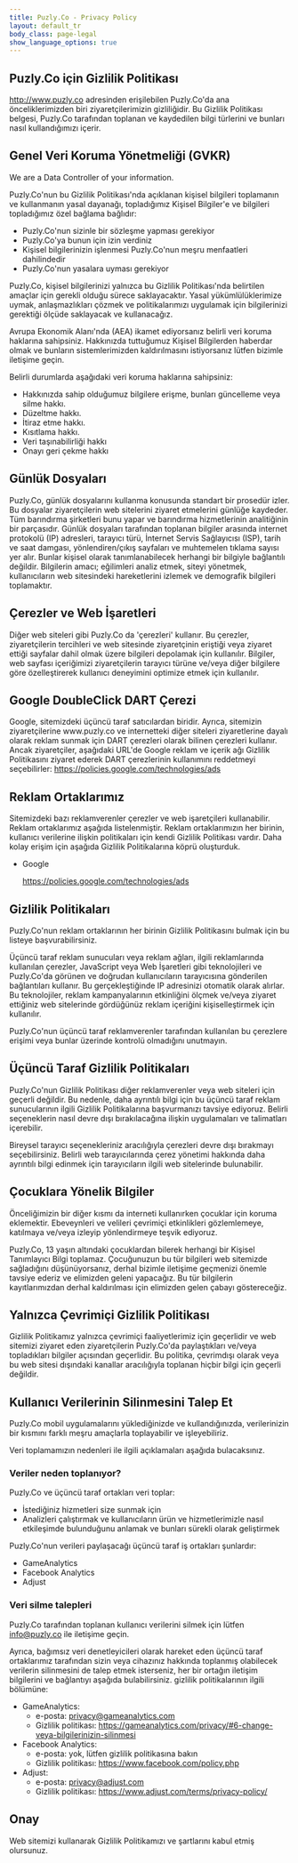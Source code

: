 ```yaml
---
title: Puzly.Co - Privacy Policy
layout: default_tr
body_class: page-legal
show_language_options: true
---
```



<section class="section section-legal">

<h1>Puzly.Co için Gizlilik Politikası</h1>

<p><a href="http://www.puzly.co">http://www.puzly.co</a> adresinden erişilebilen Puzly.Co'da ana önceliklerimizden biri ziyaretçilerimizin gizliliğidir. Bu Gizlilik Politikası belgesi, Puzly.Co tarafından toplanan ve kaydedilen bilgi türlerini ve bunları nasıl kullandığımızı içerir.</p>


<h2>Genel Veri Koruma Yönetmeliği (GVKR)</h2>
<p>We are a Data Controller of your information.</p>

<p>Puzly.Co'nun bu Gizlilik Politikası'nda açıklanan kişisel bilgileri toplamanın ve kullanmanın yasal dayanağı, topladığımız Kişisel Bilgiler'e ve bilgileri topladığımız özel bağlama bağlıdır:</p>
<ul>
    <li>Puzly.Co'nun sizinle bir sözleşme yapması gerekiyor</li>
    <li>Puzly.Co'ya bunun için izin verdiniz</li>
    <li>Kişisel bilgilerinizin işlenmesi Puzly.Co'nun meşru menfaatleri dahilindedir</li>
    <li>Puzly.Co'nun yasalara uyması gerekiyor</li>
</ul>

<p>Puzly.Co, kişisel bilgilerinizi yalnızca bu Gizlilik Politikası'nda belirtilen amaçlar için gerekli olduğu sürece saklayacaktır. Yasal yükümlülüklerimize uymak, anlaşmazlıkları çözmek ve politikalarımızı uygulamak için bilgilerinizi gerektiği ölçüde saklayacak ve kullanacağız.</p>

<p>Avrupa Ekonomik Alanı'nda (AEA) ikamet ediyorsanız belirli veri koruma haklarına sahipsiniz. Hakkınızda tuttuğumuz Kişisel Bilgilerden haberdar olmak ve bunların sistemlerimizden kaldırılmasını istiyorsanız lütfen bizimle iletişime geçin.</p>

<p>Belirli durumlarda aşağıdaki veri koruma haklarına sahipsiniz:</p>
<ul>
    <li>Hakkınızda sahip olduğumuz bilgilere erişme, bunları güncelleme veya silme hakkı.</li>
    <li>Düzeltme hakkı.</li>
    <li>İtiraz etme hakkı.</li>
    <li>Kısıtlama hakkı.</li>
    <li>Veri taşınabilirliği hakkı</li>
    <li>Onayı geri çekme hakkı</li>
</ul>


<h2>Günlük Dosyaları</h2>

<p>Puzly.Co, günlük dosyalarını kullanma konusunda standart bir prosedür izler. Bu dosyalar ziyaretçilerin web sitelerini ziyaret etmelerini günlüğe kaydeder. Tüm barındırma şirketleri bunu yapar ve barındırma hizmetlerinin analitiğinin bir parçasıdır. Günlük dosyaları tarafından toplanan bilgiler arasında internet protokolü (IP) adresleri, tarayıcı türü, İnternet Servis Sağlayıcısı (ISP), tarih ve saat damgası, yönlendiren/çıkış sayfaları ve muhtemelen tıklama sayısı yer alır. Bunlar kişisel olarak tanımlanabilecek herhangi bir bilgiyle bağlantılı değildir. Bilgilerin amacı; eğilimleri analiz etmek, siteyi yönetmek, kullanıcıların web sitesindeki hareketlerini izlemek ve demografik bilgileri toplamaktır.</p>


<h2>Çerezler ve Web İşaretleri</h2>

<p>Diğer web siteleri gibi Puzly.Co da 'çerezleri' kullanır. Bu çerezler, ziyaretçilerin tercihleri ​​ve web sitesinde ziyaretçinin eriştiği veya ziyaret ettiği sayfalar dahil olmak üzere bilgileri depolamak için kullanılır. Bilgiler, web sayfası içeriğimizi ziyaretçilerin tarayıcı türüne ve/veya diğer bilgilere göre özelleştirerek kullanıcı deneyimini optimize etmek için kullanılır.</p>


<h2>Google DoubleClick DART Çerezi</h2>

<p>Google, sitemizdeki üçüncü taraf satıcılardan biridir. Ayrıca, sitemizin ziyaretçilerine www.puzly.co ve internetteki diğer siteleri ziyaretlerine dayalı olarak reklam sunmak için DART çerezleri olarak bilinen çerezleri kullanır. Ancak ziyaretçiler, aşağıdaki URL'de Google reklam ve içerik ağı Gizlilik Politikasını ziyaret ederek DART çerezlerinin kullanımını reddetmeyi seçebilirler:
    <a href="https://policies.google.com/technologies/ads">https://policies.google.com/technologies/ads</a></p>


<h2>Reklam Ortaklarımız</h2>

<p>Sitemizdeki bazı reklamverenler çerezler ve web işaretçileri kullanabilir. Reklam ortaklarımız aşağıda listelenmiştir. Reklam ortaklarımızın her birinin, kullanıcı verilerine ilişkin politikaları için kendi Gizlilik Politikası vardır. Daha kolay erişim için aşağıda Gizlilik Politikalarına köprü oluşturduk.</p>

<ul>
    <li>
        <p>Google</p>
        <p><a href="https://policies.google.com/technologies/ads">https://policies.google.com/technologies/ads</a></p>
    </li>
</ul>


<h2>Gizlilik Politikaları</h2>

<P>Puzly.Co'nun reklam ortaklarının her birinin Gizlilik Politikasını bulmak için bu listeye başvurabilirsiniz.</p>

<p>Üçüncü taraf reklam sunucuları veya reklam ağları, ilgili reklamlarında kullanılan çerezler, JavaScript veya Web İşaretleri gibi teknolojileri ve Puzly.Co'da görünen ve doğrudan kullanıcıların tarayıcısına gönderilen bağlantıları kullanır. Bu gerçekleştiğinde IP adresinizi otomatik olarak alırlar. Bu teknolojiler, reklam kampanyalarının etkinliğini ölçmek ve/veya ziyaret ettiğiniz web sitelerinde gördüğünüz reklam içeriğini kişiselleştirmek için kullanılır.</p>

<p>Puzly.Co'nun üçüncü taraf reklamverenler tarafından kullanılan bu çerezlere erişimi veya bunlar üzerinde kontrolü olmadığını unutmayın.</p>


<h2>Üçüncü Taraf Gizlilik Politikaları</h2>

<p>Puzly.Co'nun Gizlilik Politikası diğer reklamverenler veya web siteleri için geçerli değildir. Bu nedenle, daha ayrıntılı bilgi için bu üçüncü taraf reklam sunucularının ilgili Gizlilik Politikalarına başvurmanızı tavsiye ediyoruz. Belirli seçeneklerin nasıl devre dışı bırakılacağına ilişkin uygulamaları ve talimatları içerebilir.</p>

<p>Bireysel tarayıcı seçenekleriniz aracılığıyla çerezleri devre dışı bırakmayı seçebilirsiniz. Belirli web tarayıcılarında çerez yönetimi hakkında daha ayrıntılı bilgi edinmek için tarayıcıların ilgili web sitelerinde bulunabilir.</p>


<h2>Çocuklara Yönelik Bilgiler</h2>

<p>Önceliğimizin bir diğer kısmı da interneti kullanırken çocuklar için koruma eklemektir. Ebeveynleri ve velileri çevrimiçi etkinlikleri gözlemlemeye, katılmaya ve/veya izleyip yönlendirmeye teşvik ediyoruz.</p>

<p>Puzly.Co, 13 yaşın altındaki çocuklardan bilerek herhangi bir Kişisel Tanımlayıcı Bilgi toplamaz. Çocuğunuzun bu tür bilgileri web sitemizde sağladığını düşünüyorsanız, derhal bizimle iletişime geçmenizi önemle tavsiye ederiz ve elimizden geleni yapacağız. Bu tür bilgilerin kayıtlarımızdan derhal kaldırılması için elimizden gelen çabayı göstereceğiz.</p>


<h2>Yalnızca Çevrimiçi Gizlilik Politikası</h2>

<p>Gizlilik Politikamız yalnızca çevrimiçi faaliyetlerimiz için geçerlidir ve web sitemizi ziyaret eden ziyaretçilerin Puzly.Co'da paylaştıkları ve/veya topladıkları bilgiler açısından geçerlidir. Bu politika, çevrimdışı olarak veya bu web sitesi dışındaki kanallar aracılığıyla toplanan hiçbir bilgi için geçerli değildir.</p>


<h2>Kullanıcı Verilerinin Silinmesini Talep Et</h2>

<p>Puzly.Co mobil uygulamalarını yüklediğinizde ve kullandığınızda, verilerinizin bir kısmını farklı meşru amaçlarla toplayabilir ve işleyebiliriz.</p>

<p>Veri toplamamızın nedenleri ile ilgili açıklamaları aşağıda bulacaksınız.</p>

<h3>Veriler neden toplanıyor?</h3>

<p>Puzly.Co ve üçüncü taraf ortakları veri toplar:</p>

<ul>
    <li>İstediğiniz hizmetleri size sunmak için</li>
    <li>Analizleri çalıştırmak ve kullanıcıların ürün ve hizmetlerimizle nasıl etkileşimde bulunduğunu anlamak ve bunları sürekli olarak geliştirmek</li>
</ul>

<p>Puzly.Co'nun verileri paylaşacağı üçüncü taraf iş ortakları şunlardır:</p>

<ul>
    <li>GameAnalytics</li>
    <li>Facebook Analytics</li>
    <li>Adjust</li>
</ul>

<h3>Veri silme talepleri</h3>

<p>Puzly.Co tarafından toplanan kullanıcı verilerini silmek için lütfen <a href="mailto:info@puzly.co">info@puzly.co</a> ile iletişime geçin.<p>

<p>Ayrıca, bağımsız veri denetleyicileri olarak hareket eden üçüncü taraf ortaklarımız tarafından sizin veya cihazınız hakkında toplanmış olabilecek verilerin silinmesini de talep etmek isterseniz, her bir ortağın iletişim bilgilerini ve bağlantıyı aşağıda bulabilirsiniz. gizlilik politikalarının ilgili bölümüne:</p>

<ul>
    <li>GameAnalytics:
        <ul>
            <li>e-posta: <a href="mailto:privacy@gameanalytics.com">privacy@gameanalytics.com</a></li>
            <li>Gizlilik politikası: <a href="https://gameanalytics.com/privacy/#6-change-or-deleting-your-information">https://gameanalytics.com/privacy/#6-change- veya-bilgilerinizin-silinmesi</a></li>
        </ul>
    </li>
    <li>Facebook Analytics:
        <ul>
            <li>e-posta: yok, lütfen gizlilik politikasına bakın</li>
            <li>Gizlilik politikası: <a href="https://www.facebook.com/policy.php">https://www.facebook.com/policy.php</a></li>
        </ul>
    </li>
    <li>Adjust:
        <ul>
            <li>e-posta: <a href="mailto:privacy@adjust.com">privacy@adjust.com</a></li>
            <li>Gizlilik politikası: <a href="https://www.adjust.com/terms/privacy-policy/">https://www.adjust.com/terms/privacy-policy/</a></li>
        </ul>
    </li>
</ul>


<h2>Onay</h2>

<p>Web sitemizi kullanarak Gizlilik Politikamızı ve şartlarını kabul etmiş olursunuz.</p>

